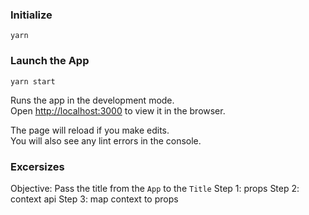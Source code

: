 ### Initialize
`yarn`

### Launch the App
`yarn start`

Runs the app in the development mode.<br>
Open [http://localhost:3000](http://localhost:3000) to view it in the browser.

The page will reload if you make edits.<br>
You will also see any lint errors in the console.

### Excersizes
Objective: Pass the title from the `App` to the `Title`
Step 1: props
Step 2: context api
Step 3: map context to props
